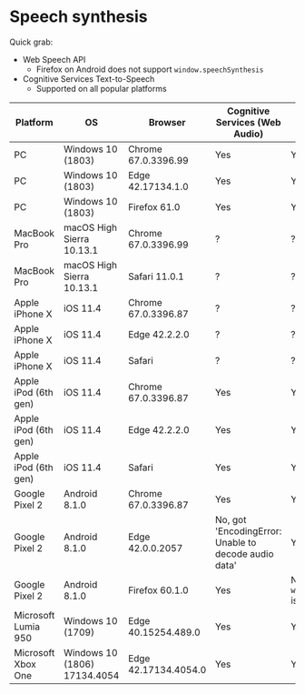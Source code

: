 # Speech synthesis

Quick grab:
* Web Speech API
   * Firefox on Android does not support `window.speechSynthesis`
* Cognitive Services Text-to-Speech
   * Supported on all popular platforms

| Platform             | OS                        | Browser             | Cognitive Services (Web Audio) | Web Speech API                              |
| -                    | -                         | -                   | -                           | -                                           |
| PC                   | Windows 10 (1803)         | Chrome 67.0.3396.99 | Yes                         | Yes                                         |
| PC                   | Windows 10 (1803)         | Edge 42.17134.1.0   | Yes                         | Yes                                         |
| PC                   | Windows 10 (1803)         | Firefox 61.0        | Yes                         | Yes                                         |
| MacBook Pro          | macOS High Sierra 10.13.1 | Chrome 67.0.3396.99 | ?                           | ?                                           |
| MacBook Pro          | macOS High Sierra 10.13.1 | Safari 11.0.1       | ?                           | ?                                           |
| Apple iPhone X       | iOS 11.4                  | Chrome 67.0.3396.87 | ?                           | ?                                           |
| Apple iPhone X       | iOS 11.4                  | Edge 42.2.2.0       | ?                           | ?                                           |
| Apple iPhone X       | iOS 11.4                  | Safari              | ?                           | ?                                           |
| Apple iPod (6th gen) | iOS 11.4                  | Chrome 67.0.3396.87 | Yes                         | Yes                                         |
| Apple iPod (6th gen) | iOS 11.4                  | Edge 42.2.2.0       | Yes                         | Yes                                         |
| Apple iPod (6th gen) | iOS 11.4                  | Safari              | Yes                         | Yes                                         |
| Google Pixel 2       | Android 8.1.0             | Chrome 67.0.3396.87 | Yes                         | Yes                                         |
| Google Pixel 2       | Android 8.1.0             | Edge 42.0.0.2057    | No, got 'EncodingError: Unable to decode audio data'                | Yes |
| Google Pixel 2       | Android 8.1.0             | Firefox 60.1.0      | Yes                         | No, `window.speechSynthesis` is `undefined` |
| Microsoft Lumia 950  | Windows 10 (1709)         | Edge 40.15254.489.0 | Yes                         | Yes                                         |
| Microsoft Xbox One   | Windows 10 (1806) 17134.4054 | Edge 42.17134.4054.0 | Yes | Yes |
